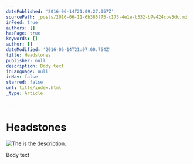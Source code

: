 ```yaml
---
datePublished: '2016-06-14T21:09:27.057Z'
sourcePath: _posts/2016-06-11-6b385f75-c173-4e1e-b332-b7e424cbe5dc.md
inFeed: true
authors: []
hasPage: true
keywords: []
author: []
dateModified: '2016-06-14T21:07:00.764Z'
title: Headstones
publisher: null
description: Body text
inLanguage: null
inNav: false
starred: false
url: title/index.html
_type: Article

---
```

# Headstones
![The is the description.](https://the-grid-user-content.s3-us-west-2.amazonaws.com/292d0941-0478-45a7-a8a4-9fb685b0026f.jpg)

Body text